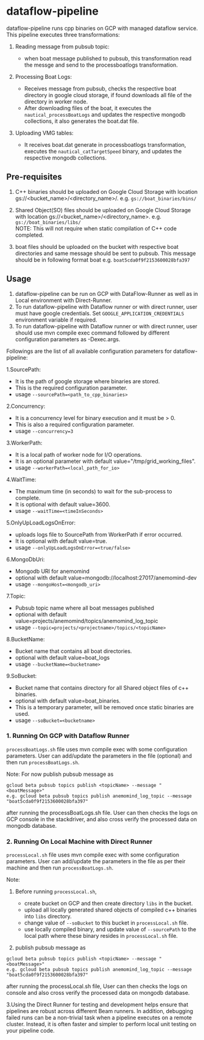 # dataflow-pipeline

dataflow-pipeline runs cpp binaries on GCP with managed dataflow service.  
This pipeline executes three transformations: 
1. Reading message from pubsub topic:
   - when boat message published to pubsub, this transformation read the messge and send to the processboatlogs transformation.  
2. Processing Boat Logs:
   - Receives message from pubsub, checks the respective boat directory
   in google cloud storage, if found downloads all file of the directory in
   worker node.
   - After downloading files of the boat, it executes the ```nautical_processBoatLogs``` and updates the respective mongodb collections, 
   it also generates the boat.dat file.
   
3. Uploading VMG tables:    
   - It receives boat.dat generate in processboatlogs transformation, executes the ```nautical_catTargetSpeed``` binary,
   and updates the respective mongodb collections.
   
   
## Pre-requisites  

1. C++ binaries should be uploaded on Google Cloud Storage with location gs://<bucket_name>/<directory_name>/. e.g. ```gs://boat_binaries/bins/```  

2. Shared Object(SO) files should be uploaded on Google Cloud Storage with location gs://<bucket_name>/<directory_name>. e.g. ```gs://boat_binaries/libs/```   
NOTE: This will not require when static compilation of C++ code completed.  
3. boat files should be uploaded on the bucket with respective boat directories and same message should be sent to pubsub. This message should be in following format
  boat<boatid> e.g. ```boat5cda0f9f2153600028bfa397```  


## Usage
1. dataflow-pipeline can be run on GCP with DataFlow-Runner as well as in Local environment with Direct-Runner.  
2. To run dataflow-pipeline with Dataflow runner or with direct runner, user must have google credentials.
   Set ```GOOGLE_APPLICATION_CREDENTIALS``` environment variable if required.
3. To run dataflow-pipeline with Dataflow runner or with direct runner, user should use mvn compile exec command followed by different configuration parameters as -Dexec.args.
  
Followings are the list of all available configuration parameters for dataflow-pipeline: 

1.SourcePath: 
  - It is the path of google storage where binaries are stored.  
  - This is the required configuration parameter.  
  - usage ```--sourcePath=<path_to_cpp_binaries>```  
    
2.Concurrency:  
  - It is a concurrency level for binary execution and it must be > 0.  
  - This is also a required configuration parameter.  
  - usage ```--concurrency=3``` 

3.WorkerPath: 
  - It is a local path of worker node for I/O operations.  
  - It is an optional parameter with default value="/tmp/grid_working_files".  
  - usage ```--workerPath=<local_path_for_io>```  
  
4.WaitTime: 
  - The maximum time (in seconds) to wait for the sub-process to complete.
  - It is optional with default value=3600.
  - usage ```--waitTime=<timeInSeconds>``` 
    
5.OnlyUpLoadLogsOnError: 
  - uploads logs file to SourcePath from WorkerPath if error occurred.
  - It is optional with default value=true. 
  - usage ```--onlyUpLoadLogsOnError=<true/false>```

6.MongoDbUri:
  - Mongodb URI for anemomind
  - optional with default value=mongodb://localhost:27017/anemomind-dev
  - usage ```--mongoHost=<mongodb_uri>```


7.Topic:
  - Pubsub topic name where all boat messages published
  - optional with default value=projects/anemomind/topics/anemomind_log_topic
  - usage ```--topic=projects/<projectname>/topics/<topicName>```

8.BucketName:
   - Bucket name that contains all boat directories.
   - optional with default value=boat_logs
   - usage ```--bucketName=<bucketname>```

9.SoBucket:
   - Bucket name that contains directory for all Shared object files of c++ binaries.
   - optional with default value=boat_binaries.
   - This is a temporary parameter, will be removed once static binaries are used.
   - usage ```--soBucket=<bucketname>```  
   
### 1. Running On GCP with Dataflow Runner 
 
```processBoatLogs.sh``` file uses mvn compile exec with some configuration parameters. User can add/update the parameters in the file (optional)
and then run ```processBoatLogs.sh```.   

Note: For now publish pubsub message as 
```
gcloud beta pubsub topics publish <topicName> --message "<boatMessage>"
e.g. gcloud beta pubsub topics publish anemomind_log_topic --message "boat5cda0f9f2153600028bfa397"
``` 
after running the processBoatLogs.sh file. User can then checks the logs on 
GCP console in the stackdriver, and also cross verify the processed data on mongodb database.

### 2. Running On Local Machine with Direct Runner 
 
```processLocal.sh``` file uses mvn compile exec with some configuration parameters. User can add/update the parameters in the file as per their machine 
and then run ```processBoatLogs.sh```.   

Note:
1. Before running  ```processLocal.sh```, 
   - create bucket on GCP and then create directory ```libs``` in the bucket.
   - upload all locally generated shared objects of compiled c++ binaries into ```libs``` directory.
   - change value of ```--soBucket``` to this bucket in ```processLocal.sh``` file.
   - use locally compiled binary, and update value of ```--sourcePath``` to the local path where these binary resides in
   ```processLocal.sh``` file. 

2. publish pubsub message as 
```
gcloud beta pubsub topics publish <topicName> --message "<boatMessage>"
e.g. gcloud beta pubsub topics publish anemomind_log_topic --message "boat5cda0f9f2153600028bfa397"
``` 
after running the processLocal.sh file, User can then checks the logs on 
console and also cross verify the processed data on mongodb database.

3.Using the Direct Runner for testing and development helps ensure that pipelines are robust across different Beam runners. 
In addition, debugging failed runs can be a non-trivial task when a pipeline executes on a remote cluster. 
Instead, it is often faster and simpler to perform local unit testing on your pipeline code.
 